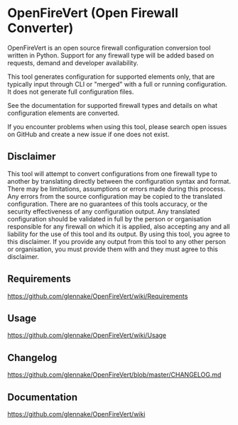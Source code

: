 # OpenFireVert (Open Firewall Converter)

OpenFireVert is an open source firewall configuration conversion tool written in Python.
Support for any firewall type will be added based on requests, demand and developer availability.

This tool generates configuration for supported elements only, that are typically input through CLI or "merged" with a full or running configuration. It does not generate full configuration files.

See the documentation for supported firewall types and details on what configuration elements are converted.

If you encounter problems when using this tool, please search open issues on GitHub and create a new issue if one does not exist.

## Disclaimer

This tool will attempt to convert configurations from one firewall type to another by translating directly between the configuration syntax and format. There may be limitations, assumptions or errors made during this process. Any errors from the source configuration may be copied to the translated configuration. There are no guarantees of this tools accuracy, or the security effectiveness of any configuration output. Any translated configuration should be validated in full by the person or organisation responsible for any firewall on which it is applied, also accepting any and all liability for the use of this tool and its output. By using this tool, you agree to this disclaimer. If you provide any output from this tool to any other person or organisation, you must provide them with and they must agree to this disclaimer.

## Requirements

https://github.com/glennake/OpenFireVert/wiki/Requirements

## Usage

https://github.com/glennake/OpenFireVert/wiki/Usage

## Changelog

https://github.com/glennake/OpenFireVert/blob/master/CHANGELOG.md

## Documentation

https://github.com/glennake/OpenFireVert/wiki
